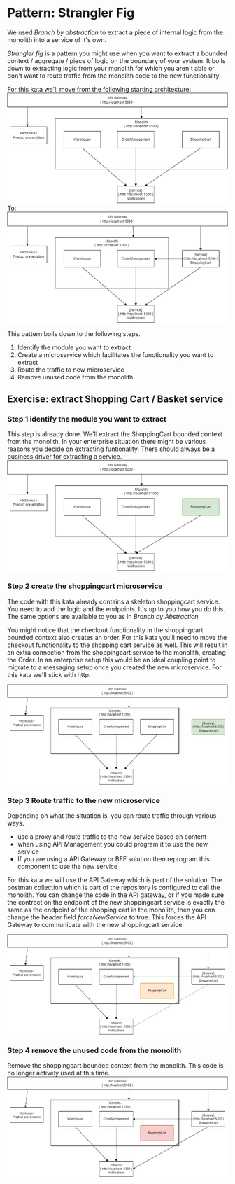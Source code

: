# Pattern: Strangler Fig

We used _Branch by abstraction_ to extract a piece of internal logic from the monolith into a service of it's own.

_Strangler fig_ is a pattern you might use when you want to extract a bounded context / aggregate / piece of logic on the boundary of your system. It boils down to extracting logic from your monolith for which you aren't able or don't want to route traffic from the monolith code to the new functionality.

For this kata we'll move from the following starting architecture:
![StranglerFig Start](./StranglerFigStart.jpg)
To:
![StranglerFig Finish](./StranglerFigFinish.jpg)

This pattern boils down to the following steps.

1. Identify the module you want to extract
1. Create a microservice which facilitates the functionality you want to extract
1. Route the traffic to new microservice
1. Remove unused code from the monolith

## Exercise: extract Shopping Cart / Basket service 

### Step 1 identify the module you want to extract
This step is already done. We'll extract the ShoppingCart bounded context from the monolith.
In your enterprise situation there might be various reasons you decide on extracting funtionality. There should always be a business driver for extracting a service.
![Step1 Strangler Fig](./Step1StranglerFig.jpg)


### Step 2 create the shoppingcart microservice
The code with this kata already contains a skeleton shoppingcart service. You need to add the logic and the endpoints. It's up to you how you do this. The same options are available to you as in _Branch by Abstraction_

You might notice that the checkout functionality in the shoppingcart bounded context also creates an order. For this kata you'll need to move the checkout functionality to the shopping cart service as well. This will result in an extra connection from the shoppingcart service to the monolith, creating the Order.
In an enterprise setup this would be an ideal coupling point to migrate to a messaging setup once you created the new microservice. For this kata we'll stick with http.

![Step2 Strangler Fig](./Step2StranglerFig.jpg)

### Step 3 Route traffic to the new microservice

Depending on what the situation is, you can route traffic through various ways.
* use a proxy and route traffic to the new service based on content
* when using API Management you could program it to use the new service
* If you are using a API Gateway or BFF solution then reprogram this component to use the new service

For this kata we will use the API Gateway which is part of the solution. The postman collection which is part of the repository is configured to call the monolith.
You can change the code in the API gateway, or if you made sure the contract on the endpoint of the new shoppingcart service is exactly the same as the endpoint of the shopping cart in the monolith, then you can change the header field _forceNewService_ to true. This forces the API Gateway to communicate with the new shoppingcart service.

![Step3 Strangler Fig](./Step3StranglerFig.jpg)

### Step 4 remove the unused code from the monolith

Remove the shoppingcart bounded context from the monolith. This code is no longer actively used at this time.
![Step4 Strangler Fig](./Step4StranglerFig.jpg)